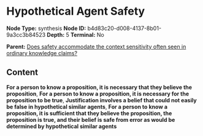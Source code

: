 # Hypothetical Agent Safety

**Node Type:** synthesis
**Node ID:** b4d83c20-d008-4137-8b01-9a3cc3b84523
**Depth:** 5
**Terminal:** No

**Parent:** [Does safety accommodate the context sensitivity often seen in ordinary knowledge claims?](does-safety-accommodate-the-context-sensitivity-often-seen-in-ordinary-knowledge-claims-antithesis-7272595b-31ff-4453-99e2-19abaca118fe.md)

## Content

**For a person to know a proposition, it is necessary that they believe the proposition**, **For a person to know a proposition, it is necessary for the proposition to be true**, **Justification involves a belief that could not easily be false in hypothetical similar agents**, **For a person to know a proposition, it is sufficient that they believe the proposition, the proposition is true, and their belief is safe from error as would be determined by hypothetical similar agents**
